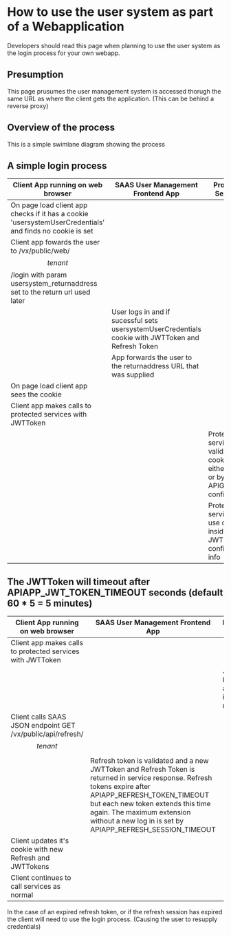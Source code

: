 # How to use the user system as part of a Webapplication

Developers should read this page when planning to use the user system as the login process for your own webapp.

## Presumption

This page prusumes the user management system is accessed thorugh the same URL as where the client gets the application. (This can be behind a reverse proxy)

## Overview of the process

This is a simple swimlane diagram showing the process


## A simple login process

 | Client App running on web browser | SAAS User Management Frontend App | Protected Services |
 |----|---|---|
 | On page load client app checks if it has a cookie 'usersystemUserCredentials' and finds no cookie is set |
 | Client app fowards the user to /vx/public/web/$$tenant$$/login with param usersystem_returnaddress set to the return url used later|
 | | User logs in and if sucessful sets usersystemUserCredentials cookie with JWTToken and Refresh Token |
 | | App forwards the user to the returnaddress URL that was supplied |
 | On page load client app sees the cookie |
 | Client app makes calls to protected services with JWTToken |
 | | | Protected services validate the cookie, either locally or by APIGateway configuration |
 | | | Protected services can use data inside the JWTToken to confirm user info |
 
## The JWTToken will timeout after APIAPP_JWT_TOKEN_TIMEOUT seconds (default 60 * 5 = 5 minutes)

 | Client App running on web browser | SAAS User Management Frontend App | Protected Services |
 |----|---|---|
 | Client app makes calls to protected services with JWTToken |
 | | | JWT Expired an error is returned |
 | Client calls SAAS JSON endpoint GET /vx/public/api/refresh/$$tenant$$ |
 | | Refresh token is validated and a new JWTToken and Refresh Token is returned in service response. Refresh tokens expire after APIAPP_REFRESH_TOKEN_TIMEOUT but each new token extends this time again. The maximum extension without a new log in is set by APIAPP_REFRESH_SESSION_TIMEOUT |
 | Client updates it's cookie with new Refresh and JWTTokens |
 | Client continues to call services as normal |

In the case of an expired refresh token, or if the refresh session has expired the client will need to use the login process. (Causing the user to resupply credentials)




